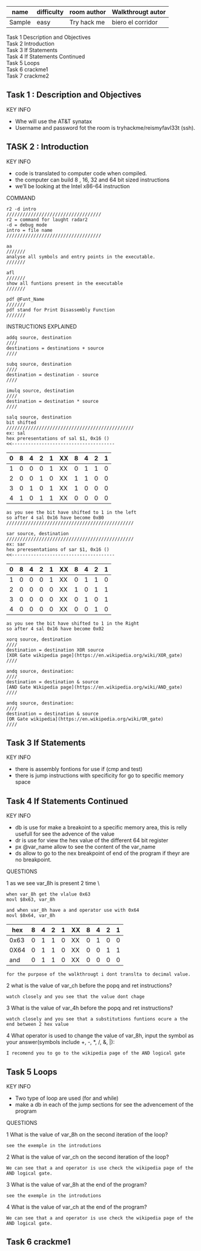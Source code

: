 |name     | difficulty | room author | Walkthrougt autor |
|---------|------------|-------------|-------------------|
|Sample   |  easy      | Try hack me | biero el corridor |



Task 1 Description and Objectives \
Task 2 Introduction \
Task 3 If Statements \
Task 4 If Statements Continued \
Task 5 Loops \
Task 6 crackme1 \
Task 7 crackme2 



## Task 1 : Description and Objectives 

KEY INFO 
+ Whe will use the AT&T synatax 
+ Username and password fot the room is tryhackme/reismyfavl33t (ssh). 

## TASK 2 : Introduction 

KEY INFO 
+ code is translated to computer code when compiled. 
+ the computer can build 8 , 16, 32 and 64 bit sized instructions
+ we’ll be looking at the Intel x86-64 instruction

COMMAND 

    r2 -d intro
    ///////////////////////////////////
    r2 = command for laught radar2
    -d = debug mode
    intro = file name
    ///////////////////////////////////

    aa
    ///////
    analyse all symbols and entry points in the executable.
    ///////

    afl
    ///////
    show all funtions present in the executable
    ///////

    pdf @Funt_Name
    ///////
    pdf stand for Print Disassembly Function
    ///////

INSTRUCTIONS EXPLAINED 

    addq source, destination
    ////
    destinations = destinations + source
    ////

    subq source, destination
    ////
    destination = destination - source
    ////

    imulq source, destination
    ////
    destination = destination * source
    ////

    salq source, destination
    bit shifted 
    ///////////////////////////////////////////////
    ex: sal
    hex preresentations of sal $1, 0x16 ()
    <<--------------------------------------
|0 | 8 | 4 | 2 | 1 | XX | 8 | 4 | 2 | 1 | 
|--|---|---|---|---|----|---|---|---|---|
|1 | 0 | 0 | 0 | 1 | XX | 0 | 1 | 1 | 0 |
|2 | 0 | 0 | 1 | 0 | XX | 1 | 1 | 0 | 0 |
|3 | 0 | 1 | 0 | 1 | XX | 1 | 0 | 0 | 0 |
|4 | 1 | 0 | 1 | 1 | XX | 0 | 0 | 0 | 0 |

    as you see the bit have shifted to 1 in the left
    so after 4 sal 0x16 have become 0xB0
    ///////////////////////////////////////////////

    sar source, destination
    ///////////////////////////////////////////////
    ex: sar 
    hex preresentations of sar $1, 0x16 ()
    <<--------------------------------------
|0 | 8 | 4 | 2 | 1 | XX | 8 | 4 | 2 | 1 |
|--|---|---|---|---|----|---|---|---|---| 
|1 | 0 | 0 | 0 | 1 | XX | 0 | 1 | 1 | 0 |
|2 | 0 | 0 | 0 | 0 | XX | 1 | 0 | 1 | 1 |
|3 | 0 | 0 | 0 | 0 | XX | 0 | 1 | 0 | 1 |
|4 | 0 | 0 | 0 | 0 | XX | 0 | 0 | 1 | 0 |

    as you see the bit have shifted to 1 in the Right
    so after 4 sal 0x16 have become 0x02

    xorq source, destination 
    ////
    destination = destination XOR source
    [XOR Gate wikipedia page](https://en.wikipedia.org/wiki/XOR_gate)
    ////

    andq source, destination: 
    ////
    destination = destination & source
    [AND Gate Wikipedia page](https://en.wikipedia.org/wiki/AND_gate)
    ////

    andq source, destination: 
    ////
    destination = destination & source
    [OR Gate wikipedia](https://en.wikipedia.org/wiki/OR_gate)
    ////

## Task 3 If Statements 

KEY INFO 

+ there is assembly fontions for use if (cmp and test)
+ there is jump instructions with specificity for go to specific memory space

## Task 4 If Statements Continued 

KEY INFO 

+ db is use for make a breakoint to a specific memory area, this is relly usefull for see the advence of the value
+ dr is use for view the hex value of the different 64 bit register
+ px @var_name allow to see the content of the var_name
+ ds allow to go to the nex breakpoint of end of the program if theyr are no breakpoint. 

QUESTIONS

1 as we see var_8h is present 2 time \

    when var_8h get the vlalue 0x63
    movl $0x63, var_8h

    and when var_8h have a and operator use with 0x64
    movl $0x64, var_8h

hex  | 8 | 4 | 2 | 1 | XX | 8 | 4 | 2 | 1 |
|----|---|---|---|---|----|---|---|---|---|
0x63 | 0 | 1 | 1 | 0 | XX | 0 | 1 | 0 | 0 |
0X64 | 0 | 1 | 1 | 0 | XX | 0 | 0 | 1 | 1 |
and  | 0 | 1 | 1 | 0 | XX | 0 | 0 | 0 | 0 |

    for the purpose of the walkthrougt i dont translta to decimal value. 

2 what is the value of var_ch before the popq and ret instructions? 

    watch closely and you see that the value dont chage

3 What is the value of var_4h before the popq and ret instructions? 

    watch closely and you see that a substitutions funtions ocure a the end between 2 hex value

4 What operator is used to change the value of var_8h, input the symbol as your answer(symbols include +, -, *, /, &, |): 

    I recomend you to go to the wikipedia page of the AND logical gate


## Task 5 Loops 

KEY INFO

+ Two type of loop are used (for and while)
+ make a db in each of the jump sections for see the advencement of the program

QUESTIONS

1 What is the value of var_8h on the second iteration of the loop?

    see the exemple in the introdutions

2 What is the value of var_ch on the second iteration of the loop?

    We can see that a and operator is use check the wikipedia page of the AND logical gate. 

3 What is the value of var_8h at the end of the program?

    see the exemple in the introdutions

4 What is the value of var_ch at the end of the program?

    We can see that a and operator is use check the wikipedia page of the AND logical gate. 

## Task 6 crackme1 


